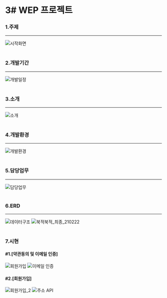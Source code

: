 # 3# WEP 프로젝트

### 1.주제
--------------------------------------------------------------------
![시작화면](https://user-images.githubusercontent.com/69965049/111052897-a1db3c00-84a2-11eb-9b7c-fd3ed9d1b57c.png)
<br><br>


### 2.개발기간
-----------
![개발일정](https://user-images.githubusercontent.com/69965049/111053374-9f7ae100-84a6-11eb-9f9e-300cb9243401.png)
<br><br>


### 3.소개
-----------
![소개](https://user-images.githubusercontent.com/69965049/111053343-5fb3f980-84a6-11eb-8c14-febb2bd812b3.png)
<br><br>


### 4.개발환경
-----------
![개발환경](https://user-images.githubusercontent.com/69965049/111053422-eb2d8a80-84a6-11eb-8b37-fc16dc21c9ac.png)
<br><br>


### 5.담당업무
-----------
![담당업무](https://user-images.githubusercontent.com/69965049/111054784-b0315400-84b2-11eb-9ef0-9f5d123fae7d.png)
<br><br>


### 6.ERD
-----------
![데이터구조](https://user-images.githubusercontent.com/69965049/111053477-87f02800-84a7-11eb-96dd-5fd00ce53690.png)
![북적북적_최종_210222](https://user-images.githubusercontent.com/69965049/111053537-f0d7a000-84a7-11eb-8167-8e36ed36120a.png)
<br><br>


### 7.시현
 #### #1.[약관동의 및 이메일 인증]
![회원가입](https://user-images.githubusercontent.com/69965049/111057069-c4338080-84c7-11eb-80c8-d6763a463842.gif)
![이메일 인증](https://user-images.githubusercontent.com/69965049/111057412-b29fa800-84ca-11eb-90f3-b1e1e2c68a17.png)

#### #2.[회원가입]
![회원가입_2](https://user-images.githubusercontent.com/69965049/111057539-b54ecd00-84cb-11eb-8935-615769a62576.gif)
![주소 API](https://user-images.githubusercontent.com/69965049/111057619-3ad27d00-84cc-11eb-8421-f031ed554321.png)
